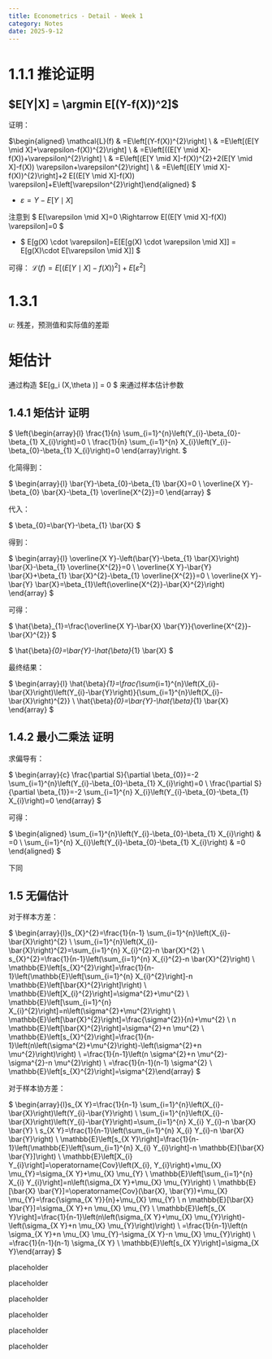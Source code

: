 ```yaml
---
title: Econometrics - Detail - Week 1
category: Notes
date: 2025-9-12
---
```



# 1.1.1 推论证明

## $E[Y|X] = \argmin E[(Y-f(X))^2]$

证明：

 $\begin{aligned} \mathcal{L}(f) & =E\left[(Y-f(X))^{2}\right] \\ & =E\left[(E[Y \mid X]+\varepsilon-f(X))^{2}\right] \\ & =E\left[((E[Y \mid X]-f(X))+\varepsilon)^{2}\right] \\ & =E\left[(E[Y \mid X]-f(X))^{2}+2(E[Y \mid X]-f(X)) \varepsilon+\varepsilon^{2}\right] \\ & =E\left[(E[Y \mid X]-f(X))^{2}\right]+2 E[(E[Y \mid X]-f(X)) \varepsilon]+E\left[\varepsilon^{2}\right]\end{aligned} $

- $\varepsilon = Y - E[Y\mid X]$

注意到 $ E[\varepsilon \mid X]=0 \Rightarrow E[(E[Y \mid X]-f(X)) \varepsilon]=0 $

- $ E[g(X) \cdot \varepsilon]=E[E[g(X) \cdot \varepsilon \mid X]] = E[g(X)\cdot E[\varepsilon \mid X]] $

可得： $\mathcal {L}(f) = E\left[(E[Y \mid X]-f(X))^{2}\right] + E[\varepsilon^2]$

# 1.3.1

$u$: 残差，预测值和实际值的差距

# 矩估计

通过构造 $E[g_i (X,\theta )] = 0 $ 来通过样本估计参数

## 1.4.1 矩估计 证明

$
\left\{\begin{array}{l}
\frac{1}{n} \sum_{i=1}^{n}\left(Y_{i}-\beta_{0}-\beta_{1} X_{i}\right)=0 \\
\frac{1}{n} \sum_{i=1}^{n} X_{i}\left(Y_{i}-\beta_{0}-\beta_{1} X_{i}\right)=0
\end{array}\right.
$

化简得到：

$
\begin{array}{l}
\bar{Y}-\beta_{0}-\beta_{1} \bar{X}=0 \\
\overline{X Y}-\beta_{0} \bar{X}-\beta_{1} \overline{X^{2}}=0
\end{array}
$

代入：

$
\beta_{0}=\bar{Y}-\beta_{1} \bar{X}
$

得到：

$
\begin{array}{l}
\overline{X Y}-\left(\bar{Y}-\beta_{1} \bar{X}\right) \bar{X}-\beta_{1} \overline{X^{2}}=0 \\
\overline{X Y}-\bar{Y} \bar{X}+\beta_{1} \bar{X}^{2}-\beta_{1} \overline{X^{2}}=0 \\
\overline{X Y}-\bar{Y} \bar{X}=\beta_{1}\left(\overline{X^{2}}-\bar{X}^{2}\right)
\end{array}
$

可得：

$
\hat{\beta}_{1}=\frac{\overline{X Y}-\bar{X} \bar{Y}}{\overline{X^{2}}-\bar{X}^{2}}
$



$
\hat{\beta}_{0}=\bar{Y}-\hat{\beta}_{1} \bar{X}
$

最终结果：

$
\begin{array}{l}
\hat{\beta}_{1}=\frac{\sum_{i=1}^{n}\left(X_{i}-\bar{X}\right)\left(Y_{i}-\bar{Y}\right)}{\sum_{i=1}^{n}\left(X_{i}-\bar{X}\right)^{2}} \\
\hat{\beta}_{0}=\bar{Y}-\hat{\beta}_{1} \bar{X}
\end{array}
$

## 1.4.2 最小二乘法 证明

求偏导有：

$
\begin{array}{c}
\frac{\partial S}{\partial \beta_{0}}=-2 \sum_{i=1}^{n}\left(Y_{i}-\beta_{0}-\beta_{1} X_{i}\right)=0 \\
\frac{\partial S}{\partial \beta_{1}}=-2 \sum_{i=1}^{n} X_{i}\left(Y_{i}-\beta_{0}-\beta_{1} X_{i}\right)=0
\end{array}
$

可得：

$
\begin{aligned}
\sum_{i=1}^{n}\left(Y_{i}-\beta_{0}-\beta_{1} X_{i}\right) & =0 \\
\sum_{i=1}^{n} X_{i}\left(Y_{i}-\beta_{0}-\beta_{1} X_{i}\right) & =0
\end{aligned}
$

下同

## 1.5 无偏估计

对于样本方差：

$ \begin{array}{l}s_{X}^{2}=\frac{1}{n-1} \sum_{i=1}^{n}\left(X_{i}-\bar{X}\right)^{2} \\ \sum_{i=1}^{n}\left(X_{i}-\bar{X}\right)^{2}=\sum_{i=1}^{n} X_{i}^{2}-n \bar{X}^{2} \\ s_{X}^{2}=\frac{1}{n-1}\left(\sum_{i=1}^{n} X_{i}^{2}-n \bar{X}^{2}\right) \\ \mathbb{E}\left[s_{X}^{2}\right]=\frac{1}{n-1}\left(\mathbb{E}\left[\sum_{i=1}^{n} X_{i}^{2}\right]-n \mathbb{E}\left[\bar{X}^{2}\right]\right) \\ \mathbb{E}\left[X_{i}^{2}\right]=\sigma^{2}+\mu^{2} \\ \mathbb{E}\left[\sum_{i=1}^{n} X_{i}^{2}\right]=n\left(\sigma^{2}+\mu^{2}\right) \\ \mathbb{E}\left[\bar{X}^{2}\right]=\frac{\sigma^{2}}{n}+\mu^{2} \\ n \mathbb{E}\left[\bar{X}^{2}\right]=\sigma^{2}+n \mu^{2} \\ \mathbb{E}\left[s_{X}^{2}\right]=\frac{1}{n-1}\left(n\left(\sigma^{2}+\mu^{2}\right)-\left(\sigma^{2}+n \mu^{2}\right)\right) \\ =\frac{1}{n-1}\left(n \sigma^{2}+n \mu^{2}-\sigma^{2}-n \mu^{2}\right) \\ =\frac{1}{n-1}(n-1) \sigma^{2} \\ \mathbb{E}\left[s_{X}^{2}\right]=\sigma^{2}\end{array} $

对于样本协方差：

$ \begin{array}{l}s_{X Y}=\frac{1}{n-1} \sum_{i=1}^{n}\left(X_{i}-\bar{X}\right)\left(Y_{i}-\bar{Y}\right) \\ \sum_{i=1}^{n}\left(X_{i}-\bar{X}\right)\left(Y_{i}-\bar{Y}\right)=\sum_{i=1}^{n} X_{i} Y_{i}-n \bar{X} \bar{Y} \\ s_{X Y}=\frac{1}{n-1}\left(\sum_{i=1}^{n} X_{i} Y_{i}-n \bar{X} \bar{Y}\right) \\ \mathbb{E}\left[s_{X Y}\right]=\frac{1}{n-1}\left(\mathbb{E}\left[\sum_{i=1}^{n} X_{i} Y_{i}\right]-n \mathbb{E}[\bar{X} \bar{Y}]\right) \\ \mathbb{E}\left[X_{i} Y_{i}\right]=\operatorname{Cov}\left(X_{i}, Y_{i}\right)+\mu_{X} \mu_{Y}=\sigma_{X Y}+\mu_{X} \mu_{Y} \\ \mathbb{E}\left[\sum_{i=1}^{n} X_{i} Y_{i}\right]=n\left(\sigma_{X Y}+\mu_{X} \mu_{Y}\right) \\ \mathbb{E}[\bar{X} \bar{Y}]=\operatorname{Cov}(\bar{X}, \bar{Y})+\mu_{X} \mu_{Y}=\frac{\sigma_{X Y}}{n}+\mu_{X} \mu_{Y} \\ n \mathbb{E}[\bar{X} \bar{Y}]=\sigma_{X Y}+n \mu_{X} \mu_{Y} \\ \mathbb{E}\left[s_{X Y}\right]=\frac{1}{n-1}\left(n\left(\sigma_{X Y}+\mu_{X} \mu_{Y}\right)-\left(\sigma_{X Y}+n \mu_{X} \mu_{Y}\right)\right) \\ =\frac{1}{n-1}\left(n \sigma_{X Y}+n \mu_{X} \mu_{Y}-\sigma_{X Y}-n \mu_{X} \mu_{Y}\right) \\ =\frac{1}{n-1}(n-1) \sigma_{X Y} \\ \mathbb{E}\left[s_{X Y}\right]=\sigma_{X Y}\end{array} $





placeholder

placeholder

placeholder

placeholder

placeholder

placeholder


